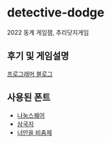 # detective-dodge
 2022 동계 게임잼, 추리닷지게임
 
## 후기 및 게임설명

[프로그래머 블로그](https://viyamkun.github.io/posts/gamejam-dodge-story-game/)

## 사용된 폰트

- [나눔스퀘어](https://hangeul.naver.com/font)
- [삼국지](https://github.com/hurss/fonts)
- [너만을 비춤체](https://www.yspotlight.co.kr/brand/font?tabNo=0)
